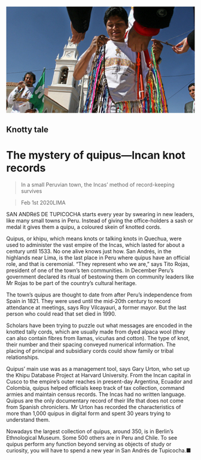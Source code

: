 ![](./images/20200201_AMP503.jpg)

## Knotty tale

# The mystery of quipus—Incan knot records

> In a small Peruvian town, the Incas’ method of record-keeping survives

> Feb 1st 2020LIMA

SAN ANDRéS DE TUPICOCHA starts every year by swearing in new leaders, like many small towns in Peru. Instead of giving the office-holders a sash or medal it gives them a quipu, a coloured skein of knotted cords.

Quipus, or khipu, which means knots or talking knots in Quechua, were used to administer the vast empire of the Incas, which lasted for about a century until 1533. No one alive knows just how. San Andrés, in the highlands near Lima, is the last place in Peru where quipus have an official role, and that is ceremonial. “They represent who we are,” says Tito Rojas, president of one of the town’s ten communities. In December Peru’s government declared its ritual of bestowing them on community leaders like Mr Rojas to be part of the country’s cultural heritage.

The town’s quipus are thought to date from after Peru’s independence from Spain in 1821. They were used until the mid-20th century to record attendance at meetings, says Roy Vilcayauri, a former mayor. But the last person who could read that set died in 1990.

Scholars have been trying to puzzle out what messages are encoded in the knotted tally cords, which are usually made from dyed alpaca wool (they can also contain fibres from llamas, vicuñas and cotton). The type of knot, their number and their spacing conveyed numerical information. The placing of principal and subsidiary cords could show family or tribal relationships.

Quipus’ main use was as a management tool, says Gary Urton, who set up the Khipu Database Project at Harvard University. From the Incan capital in Cusco to the empire’s outer reaches in present-day Argentina, Ecuador and Colombia, quipus helped officials keep track of tax collection, command armies and maintain census records. The Incas had no written language. Quipus are the only documentary record of their life that does not come from Spanish chroniclers. Mr Urton has recorded the characteristics of more than 1,000 quipus in digital form and spent 30 years trying to understand them.

Nowadays the largest collection of quipus, around 350, is in Berlin’s Ethnological Museum. Some 500 others are in Peru and Chile. To see quipus perform any function beyond serving as objects of study or curiosity, you will have to spend a new year in San Andrés de Tupicocha.■